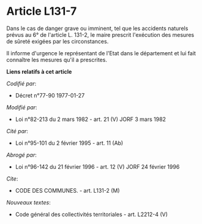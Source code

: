 # Article L131-7

Dans le cas de danger grave ou imminent, tel que les accidents naturels prévus au 6° de l'article L. 131-2, le maire prescrit
l'exécution des mesures de sûreté exigées par les circonstances.

Il informe d'urgence le représentant de l'Etat dans le département et lui fait connaître les mesures qu'il a prescrites.

**Liens relatifs à cet article**

_Codifié par_:

  - Décret n°77-90 1977-01-27

_Modifié par_:

  - Loi n°82-213 du 2 mars 1982 - art. 21 (V) JORF 3 mars 1982

_Cité par_:

  - Loi n°95-101 du 2 février 1995 - art. 11 (Ab)

_Abrogé par_:

  - Loi n°96-142 du 21 février 1996 - art. 12 (V) JORF 24 février 1996

_Cite_:

  - CODE DES COMMUNES. - art. L131-2 (M)

_Nouveaux textes_:

  - Code général des collectivités territoriales - art. L2212-4 (V)
